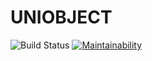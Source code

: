 # UNIOBJECT

![Build Status](https://travis-ci.org/const-z/coin32-test.svg?branch=master)
[![Maintainability](https://api.codeclimate.com/v1/badges/6534669231007493097b/maintainability)](https://codeclimate.com/github/const-z/coin32-test/maintainability)

